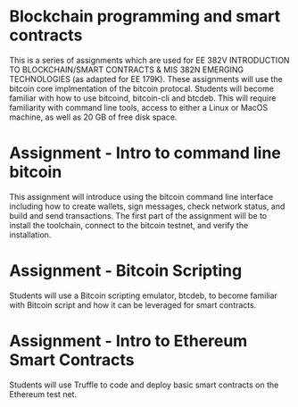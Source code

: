 # Blockchain programming and smart contracts

This is a series of assignments which are used for EE 382V INTRODUCTION TO BLOCKCHAIN/SMART CONTRACTS & MIS 382N EMERGING TECHNOLOGIES (as adapted for EE 179K).  These assignments will use the bitcoin core implmentation of the bitcoin protocal.  Students will become familiar with how to use bitcoind, bitcoin-cli and btcdeb.  This will require familiarity with command line tools, access to either a Linux or MacOS machine, as well as 20 GB of free disk space.

# Assignment - Intro to command line bitcoin

This assignment will introduce using the bitcoin command line interface including how to create wallets, sign messages, check network status, and build and send transactions.  The first part of the assignment will be to install the toolchain, connect to the bitcoin testnet, and verify the installation.   

# Assignment - Bitcoin Scripting
Students will use a Bitcoin scripting emulator, btcdeb, to become familiar with Bitcoin script and how it can be leveraged for smart contracts.


# Assignment - Intro to Ethereum Smart Contracts
Students will use Truffle to code and deploy basic smart contracts on the Ethereum test net.




